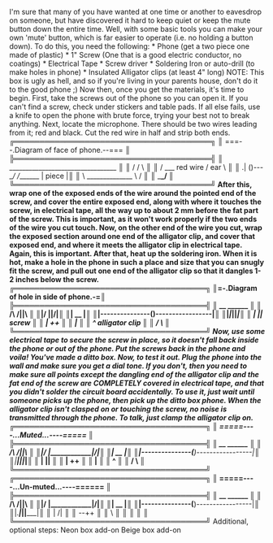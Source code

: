 I'm sure that many of you have wanted at one time or another to eavesdrop on someone, but have discovered it hard to keep quiet
or keep the mute button down the entire time.  Well, with some
basic tools you can make your own 'mute' button, which is far
easier to operate (i.e. no holding a button down).
To do this, you need the following:
       * Phone (get a two piece one made of plastic)
       * 1" Screw (One that is a good electric conductor, no
         coatings)
       * Electrical Tape
       * Screw driver
       * Soldering Iron or auto-drill (to make holes in phone)
       * Insulated Alligator clips (at least 4" long)
NOTE: This box is ugly as hell, and so if you're living in your
parents house, don't do it to the good phone ;)
Now then, once you get the materials, it's time to begin.
First, take the screws out of the phone so you can open it.
If you can't find a screw, check under stickers and table pads.
If all else fails, use a knife to open the phone with
brute force, trying your best not to break anything.
Next, locate the microphone.  There should be two wires leading
from it; red and black.  Cut the red wire in half and strip 
both ends.  
     ╔═══════════════════════════════════════╗
     ║  ===--.Diagram of face of phone.--=== ║
     ╠═══════════════════════════════════════╣
     ║   _________________________________   ║
     ║  /                             /   \  ║
     ║ /   ___     red wire          / ear \ ║
     ║ .| ()---\__/ /_______        | piece |║
     ║ \      \______________        \     / ║
     ║  \_____________________________\___/  ║
     ╚═══════════════════════════════════════╝
After this, wrap one of the exposed ends of the wire around the
pointed end of the screw, and cover the entire exposed end,
along with where it touches the screw, in electrical tape, all
the way up to about 2 mm before the fat part of the screw.
This is important, as it won't work properly if the two ends of
the wire you cut touch.
Now, on the other end of the wire you cut, wrap the exposed
section around one end of the alligator clip, and cover that
exposed end, and where it meets the alligator clip in electrical
tape.  Again, this is important.
After that, heat up the soldering iron.  When it is hot, make a
hole in the phone in such a place and size that you can snugly
fit the screw, and pull out one end of the alligator clip so
that it dangles 1-2 inches below the screw.
     ╔══════════════════════════════════════╗
     ║=-.Diagram of hole in side of phone.-=║
     ╠══════════════════════════════════════╣
     ║  __                          ______  ║
     ║ /__\                        /|____|\ ║
     ║|/  \|______________________|/______\|║
     ║|                __                  |║
     ║|---------------(__)-----------------|║
     ║|_______________|_||_________________|║
     ║                | || screw            ║
     ║                | ++                  ║
     ║                |                     ║
     ║                ^ alligator clip      ║
     ║               / \                    ║
     ╚══════════════════════════════════════╝
Now, use some electrical tape to secure the screw in place, so
it doesn't fall back inside the phone or out of the phone.  Put
the screws back in the phone and voila!  You've made a ditto box.
Now, to test it out.  Plug the phone into the wall and make
sure you get a dial tone.  If you don't, then you need to make
sure all points except the dangling end of the alligator clip
and the fat end of the screw are COMPLETELY covered in
electrical tape, and that you didn't solder the circuit board
accidentally.
To use it, just wait until someone picks up the phone, then
pick up the ditto box phone.  When the alligator clip isn't
clasped on or touching the screw, no noise is transmitted
through the phone.  To talk, just clamp the alligator clip on.
     ╔══════════════════════════════════════╗
     ║    =====----...Muted...----=====     ║
     ╠══════════════════════════════════════╣
     ║  __                          ______  ║
     ║ /__\                        /|____|\ ║
     ║|/  \|______________________|/______\|║
     ║|                __                  |║
     ║|---------------(__)-----------------|║
     ║|_______________|_||_________________|║
     ║                | ||                  ║
     ║                | ++                  ║
     ║                |                     ║
     ║                ^                     ║
     ║               / \                    ║
     ╚══════════════════════════════════════╝
     ╔══════════════════════════════════════╗
     ║  =====----...Un-muted...----======   ║
     ╠══════════════════════════════════════╣
     ║  __                          ______  ║
     ║ /__\                        /|____|\ ║
     ║|/  \|______________________|/______\|║
     ║|                __                  |║
     ║|---------------(__)-----------------|║
     ║|._______________|_||_________________|║
     ║                | /|                  ║
     ║                --++                  ║
     ║                  \                   ║
     ║                                      ║
     ║                                      ║
     ╚══════════════════════════════════════╝
Additional, optional steps:
     Neon box add-on
     Beige box add-on

